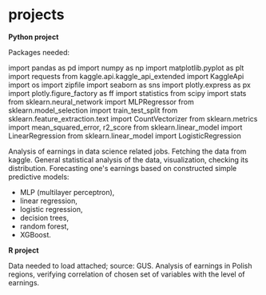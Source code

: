 # projects

**Python project**

Packages needed: 

import pandas as pd
import numpy as np
import matplotlib.pyplot as plt
import requests
from kaggle.api.kaggle_api_extended import KaggleApi
import os
import zipfile
import seaborn as sns
import plotly.express as px
import plotly.figure_factory as ff
import statistics
from scipy import stats
from sklearn.neural_network import MLPRegressor
from sklearn.model_selection import train_test_split
from sklearn.feature_extraction.text import CountVectorizer
from sklearn.metrics import mean_squared_error, r2_score
from sklearn.linear_model import LinearRegression
from sklearn.linear_model import LogisticRegression

Analysis of earnings in data science related jobs.
Fetching the data from kaggle.
General statistical analysis of the data, visualization, checking its distribution.
Forecasting one's earnings based on constructed simple predictive models:
- MLP (multilayer perceptron),
- linear regression,
- logistic regression,
- decision trees,
- random forest,
- XGBoost.

**R project**

Data needed to load attached; source: GUS.
Analysis of earnings in Polish regions, verifying correlation of chosen set of variables with the level of earnings.


